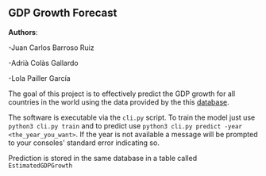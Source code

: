 ## GDP Growth Forecast

__Authors__:


-Juan Carlos Barroso Ruiz 

-Adrià Colàs Gallardo 

-Lola Pailler García 





The goal of this project is to effectively predict the GDP growth for all countries in the world
using the data provided by the this [database](https://www.kaggle.com/worldbank/world-development-indicators).

The software is executable via the ```cli.py``` script. To train the model just use
```python3 cli.py train``` and to predict use ```python3 cli.py predict -year <the_year_you_want>```. If the year is not available a message will be prompted to your consoles' standard error indicating so.

Prediction is stored in the same database in a table called ```EstimatedGDPGrowth```


